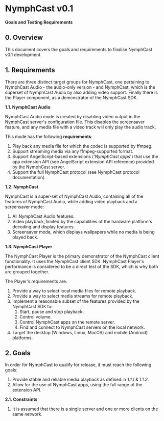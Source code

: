 # NymphCast v0.1 #

**Goals and Testing Requirements**

## 0. Overview ##

This document covers the goals and requirements to finalise NymphCast v0.1 development.

## 1. Requirements ##

There are three distinct target groups for NymphCast, one pertaining to NymphCast Audio - the audio-only version - and NymphCast, which is the superset of NymphCast Audio by also adding video support. Finally there is the Player component, as a demonstrator of the NymphCast SDK.

**1.1. NymphCast Audio**

NymphCast Audio mode is created by disabling video output in the NymphCast server's configuration file. This disables the screensaver feature, and any media file with a video track will only play the audio track.

This mode has the following **requirements**:

1. Play back any media file for which the codec is supported by ffmpeg.
2. Support streaming media via any ffmpeg-supported format.
3. Support AngelScript-based extensions ('*NymphCast apps*') that use the app extension API (see AngelScript extension API reference) provided by the NymphCast server.
4. Support the full NymphCast protocol (see NymphCast protocol documentation).

**1.2. NymphCast**

NymphCast is a super-set of NymphCast Audio, containing all of the features of NymphCast Audio, while adding video playback and a screensaver mode:

1. All NymphCast Audio features.
2. Video playback, limited by the capabilities of the hardware platform's decoding and display features.
3. Screensaver mode, which displays wallpapers while no media is being played back.

**1.3. NymphCast Player**

The NymphCast Player is the primary demonstrator of the NymphCast client functionality. It uses the NymphCast client SDK. NymphCast Player's performance is considered to be a direct test of the SDK, which is why both are grouped together.

The Player's requirements are:

1. Provide a way to select local media files for remote playback.
2. Provide a way to select media streams for remote playback.
3. Implement a reasonable subset of the features provided by the NymphCast SDK to:
	1. Start, pause and stop playback.
	2. Control volume.
	3. Control NymphCast apps on the remote server.
	4. Find and connect to NymphCast servers on the local network.
4. Target the desktop (Windows, Linux, MacOS) and mobile (Android) platforms.


## 2. Goals ##

In order for NymphCast to qualify for release, it must reach the following goals:

1. Provide stable and reliable media playback as defined in *1.1.1* & *1.1.2*.
2. Allow for the use of NymphCast apps, using the full range of the extension API.

**2.1. Constraints**

1. It is assumed that there is a single server and one or more clients on the same network.